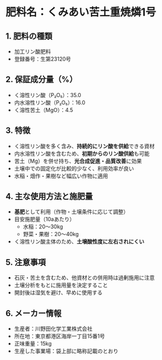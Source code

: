 # 肥料名：くみあい苦土重焼燐1号

## 1. 肥料の種類
- 加工リン酸肥料
- 登録番号：生第23120号

## 2. 保証成分量（%）
- く溶性リン酸（P₂O₅）：35.0
- 内水溶性リン酸（P₂O₅）：16.0
- く溶性苦土（MgO）：4.5

## 3. 特徴
- く溶性リン酸を多く含み、**持続的にリン酸を供給**できる資材
- 内水溶性リン酸を含むため、**初期からのリン酸供給**も可能
- 苦土（Mg）を併せ持ち、**光合成促進・品質改善**に効果
- 土壌中での固定化が比較的少なく、利用効率が良い
- 水稲・畑作・果樹など幅広い作物に適用

## 4. 主な使用方法と施肥量
- **基肥**として利用（作物・土壌条件に応じて調整）
- 目安施肥量（10aあたり）
  - 水稲：20〜30kg
  - 野菜・果樹：20〜40kg
- く溶性リン酸主体のため、**土壌酸性度に左右されにくい**

## 5. 注意事項
- 石灰・苦土を含むため、他資材との併用時は過剰施用に注意
- 土壌分析をもとに施用量を決定すること
- 開封後は湿気を避け、早めに使用する

## 6. メーカー情報
- 生産者：川野田化学工業株式会社
- 所在地：東京都港区海岸一丁目15番1号
- 正味重量：15kg
- 生産した事業場：袋上部に略称記載のとおり
